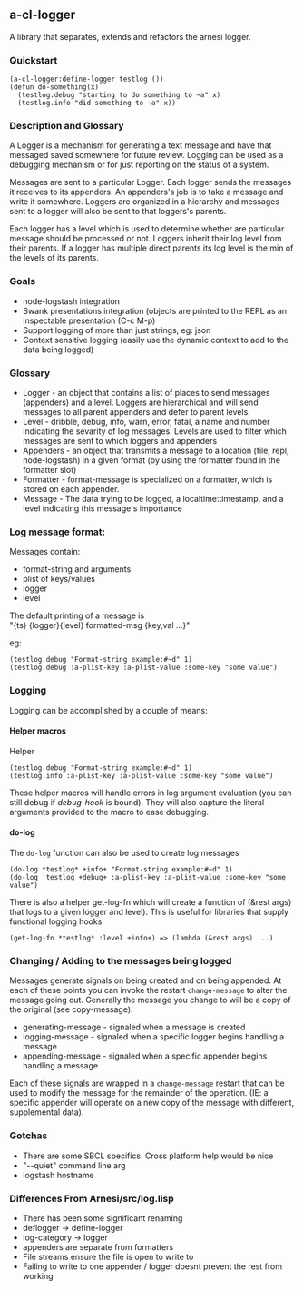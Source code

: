 ## a-cl-logger

A library that separates, extends and refactors the arnesi logger.

### Quickstart

```
(a-cl-logger:define-logger testlog ())
(defun do-something(x)
  (testlog.debug "starting to do something to ~a" x)
  (testlog.info "did something to ~a" x))
```

### Description and Glossary 

A Logger is a mechanism for generating a text message and have that
messaged saved somewhere for future review. Logging can be used as a
debugging mechanism or for just reporting on the status of a system.

Messages are sent to a particular Logger. Each logger sends the messages
it receives to its appenders. An appenders's job is to take a message and
write it somewhere. Loggers are organized in a hierarchy and messages
sent to a logger will also be sent to that loggers's parents.

Each logger has a level which is used to determine whether are particular
message should be processed or not. Loggers inherit their log level from
their parents. If a logger has multiple direct parents its log level is
the min of the levels of its parents.

### Goals

 * node-logstash integration
 * Swank presentations integration (objects are printed to the REPL as
   an inspectable presentation (C-c M-p)
 * Support logging of more than just strings, eg: json
 * Context sensitive logging (easily use the dynamic context to add to 
   the data being logged)

### Glossary

 * Logger - an object that contains a list of places to send messages
   (appenders) and a level.  Loggers are hierarchical and will send 
   messages to all parent appenders and defer to parent levels.
 * Level - dribble, debug, info, warn, error, fatal, a name and number
   indicating the sevarity of log messages.  Levels are used to filter
   which messages are sent to which loggers and appenders
 * Appenders - an object that transmits a message to a location (file,
   repl, node-logstash) in a given format (by using the formatter
   found in the formatter slot)
 * Formatter - format-message is specialized on a formatter, which is
   stored on each appender.
 * Message - The data trying to be logged, a localtime:timestamp, and
   a level indicating this message's importance

### Log message format:

Messages contain:
 * format-string and arguments
 * plist of keys/values
 * logger
 * level

The default printing of a message is  
"{ts} {logger}{level} formatted-msg {key,val ...}" 

eg:

```
(testlog.debug "Format-string example:#~d" 1)
(testlog.debug :a-plist-key :a-plist-value :some-key "some value")
```

### Logging

Logging can be accomplished by a couple of means:

#### Helper macros ####

Helper 

```
(testlog.debug "Format-string example:#~d" 1)
(testlog.info :a-plist-key :a-plist-value :some-key "some value")
```

These helper macros will handle errors in log argument evaluation (you
can still debug if *debug-hook* is bound). They will also capture the
literal arguments provided to the macro to ease debugging.

#### do-log ####
The `do-log` function can also be used to create log messages

```
(do-log *testlog* +info+ "Format-string example:#~d" 1)
(do-log 'testlog +debug+ :a-plist-key :a-plist-value :some-key "some value")
```

There is also a helper get-log-fn which will create a function of
(&rest args) that logs to a given logger and level).  This is useful
for libraries that supply functional logging hooks

```
(get-log-fn *testlog* :level +info+) => (lambda (&rest args) ...)
```

### Changing / Adding to the messages being logged

Messages generate signals on being created and on being appended.
At each of these points you can invoke the restart `change-message`
to alter the message going out.  Generally the message you change 
to will be a copy of the original (see copy-message).

 * generating-message - signaled when a message is created
 * logging-message - signaled when a specific logger begins handling a
   message
 * appending-message - signaled when a specific appender begins
   handling a message

Each of these signals are wrapped in a `change-message` restart that
can be used to modify the message for the remainder of the operation.
(IE: a specific appender will operate on a new copy of the message with
different, supplemental data).

### Gotchas

 * There are some SBCL specifics.  Cross platform help would be nice
  * "--quiet" command line arg
  * logstash hostname 

### Differences From Arnesi/src/log.lisp
 * There has been some significant renaming
  * deflogger -> define-logger
  * log-category -> logger
  * appenders are separate from formatters
 * File streams ensure the file is open to write to
 * Failing to write to one appender / logger doesnt prevent the rest
   from working
